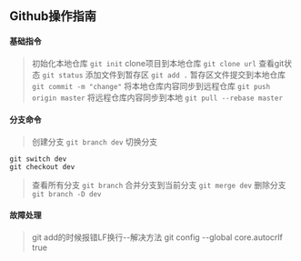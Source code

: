 ## Github操作指南

#### 基础指令
> 初始化本地仓库
```git init```
> clone项目到本地仓库
```git clone url```
> 查看git状态
```git status```
> 添加文件到暂存区
```git add .```
> 暂存区文件提交到本地仓库
```git commit -m "change"```
> 将本地仓库内容同步到远程仓库
```git push origin master```
> 将远程仓库内容同步到本地
```git pull --rebase master```

#### 分支命令
> 创建分支
```git branch dev```
> 切换分支
```
git switch dev
git checkout dev
```
> 查看所有分支
```git branch```
> 合并分支到当前分支
```git merge dev```
> 删除分支
```git branch -D dev```

#### 故障处理
> git add的时候报错LF换行--解决方法
git config --global core.autocrlf true